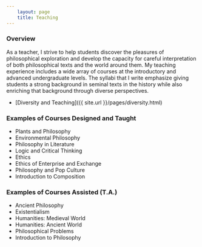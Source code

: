 ```yaml
---
    layout: page
    title: Teaching
---
```


### Overview

As a teacher, I strive to help students discover the pleasures of philosophical exploration and develop the capacity for careful interpretation of both philosophical texts and the world around them. My teaching experience includes a wide array of courses at the introductory and advanced undergraduate levels. The syllabi that I write emphasize giving students a strong background in seminal texts in the history while also enriching that background through diverse perspectives.

- [Diversity and Teaching]({{ site.url }}/pages/diversity.html)
<!-- - [Online Instruction]({{ site.url }}/pages/online.html) -->

### Examples of Courses Designed and Taught
- Plants and Philosophy
- Environmental Philosophy
- Philosophy in Literature
- Logic and Critical Thinking
- Ethics
- Ethics of Enterprise and Exchange
- Philosophy and Pop Culture
- Introduction to Composition

### Examples of Courses Assisted (T.A.)
- Ancient Philosophy
- Existentialism
- Humanities: Medieval World
- Humanities: Ancient World
- Philosophical Problems
- Introduction to Philosophy
